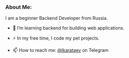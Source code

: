 
### About Me:

I am a beginner Backend Developer from Russia.

- 🔭 I’m learning backend for building web applications.

- ⚡ In my free time, I code my pet projects.

- 📫 How to reach me: [@lkarataev](https://t.me/lkarataev) on Telegram

<!--
**Winery2359/Winery2359** is a ✨ _special_ ✨ repository because its `README.md` (this file) appears on your GitHub profile.

Here are some ideas to get you started:

- 🔭 I’m currently working on ...
- 🌱 I’m currently learning ...
- 👯 I’m looking to collaborate on ...
- 🤔 I’m looking for help with ...
- 💬 Ask me about ...
- 📫 How to reach me: ...
- 😄 Pronouns: ...
- ⚡ Fun fact: ...
-->
